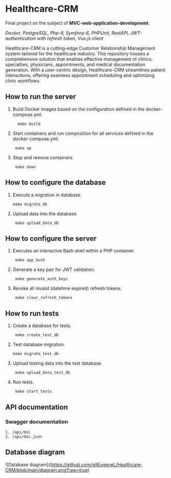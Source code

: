 # Healthcare-CRM

Final project on the subject of **MVC-web-application-development**.

<i>Docker, PostgreSQL, Php-8, Symfony-6, PHPUnit, RestAPI, JWT-authentication with refresh token, Vue.js client</i>

Healthcare-CRM is a cutting-edge Customer Relationship Management
system tailored for the healthcare industry. This repository houses 
a comprehensive solution that enables effective management of clinics, 
specialties, physicians, appointments, and medical documentation generation.
With a user-centric design, Healthcare-CRM streamlines patient interactions,
offering seamless appointment scheduling and optimizing clinic workflows. 


## How to run the server

1. Build Docker images based on the configuration defined in the docker-compose.yml.

         make build

2. Start containers and run composition for all services defined in the docker-compose.yml.

        make up

3. Stop and remove containers.

        make down

## How to configure the database

1.  Execute a migration in database.

        make migrate_db

2. Upload data into the database.

        make upload_data_db


## How to configure the server

1. Executes an interactive Bash shell within a PHP container.

        make app_bush

2. Generate a key pair for JWT validation.

        make generate_auth_keys

3. Revoke all invalid (datetime expired) refresh tokens.

        make clear_refresh_tokens

## How to run tests

1. Create a database for tests.

        make create_test_db

2. Test database migration.

       make migrate_test_db

3. Upload testing data into the test database.

        make upload_data_test_db

4. Run tests.

        make start_tests

## API documentation

### Swagger documentation 

    1. /api/doc
    2. /api/doc.json


## Database diagram

![Database diagram]((https://github.com/gitEugeneL/Healthcare-CRM/blob/main/diagram.png?raw=true)